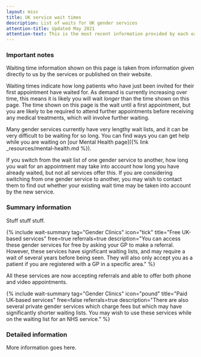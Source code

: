 ```yaml
---
layout: misc
title: UK service wait times
description: List of waits for UK gender services
attention-title: Updated May 2021
attention-text: This is the most recent information provided by each organisation by 2021-05-23.
---
```


### Important notes

Waiting time information shown on this page is taken from information given directly to us by the services or published on their website.

Waiting times indicate how long patients who have just been invited for their first appointment have waited for. As demand is currently increasing over time, this means it is likely you will wait *longer* than the time shown on this page. The time shown on this page is the wait until a first appointment, but you are likely to be required to attend further appointments before receiving any medical treatments, which will involve further waiting.

Many gender services currently have very lengthy wait lists, and it can be very difficult to be waiting for so long. You can find ways you can get help while you are waiting on [our Mental Health page]({% link _resources/mental-health.md %}).

If you switch from the wait list of one gender service to another, how long you wait for an appointment may take into account how long you have already waited, but not all services offer this. If you are considering switching from one gender service to another, you may wish to contact them to find out whether your existing wait time may be taken into account by the new service.

### Summary information

Stuff stuff stuff.

{% include wait-summary tag="Gender Clinics" icon="tick" title="Free UK-based services" free=true referrals=true description="You can access these gender services for free by asking your GP to make a referral. However, these services have significant waiting lists, and may require a wait of several years before being seen. They will also only accept you as a patient if you are registered with a GP in a specific area." %}

All these services are now accepting referrals and able to offer both phone and video appointments.

{% include wait-summary tag="Gender Clinics" icon="pound" title="Paid UK-based services" free=false referrals=true description="There are also several private gender services which charge fees but which may have significantly shorter waiting lists. You may wish to use these services while on the waiting list for an NHS service." %}

### Detailed information

More information goes here.